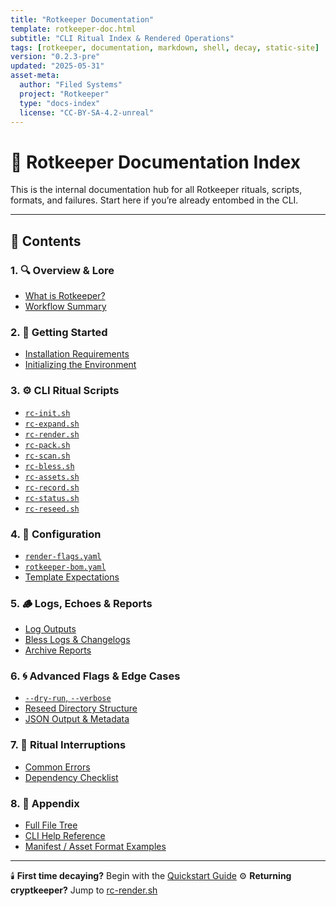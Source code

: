 ```yaml
---
title: "Rotkeeper Documentation"
template: rotkeeper-doc.html
subtitle: "CLI Ritual Index & Rendered Operations"
tags: [rotkeeper, documentation, markdown, shell, decay, static-site]
version: "0.2.3-pre"
updated: "2025-05-31"
asset-meta:
  author: "Filed Systems"
  project: "Rotkeeper"
  type: "docs-index"
  license: "CC-BY-SA-4.2-unreal"
---
```


# 📖 Rotkeeper Documentation Index

This is the internal documentation hub for all Rotkeeper rituals, scripts, formats, and failures. Start here if you’re already entombed in the CLI.

***

## 📁 Contents

### 1. 🔍 Overview & Lore
- [What is Rotkeeper?](rotkeeper.md)
- [Workflow Summary](technology/quickstart-guide.md)

### 2. 🚀 Getting Started
- [Installation Requirements](install)
- [Initializing the Environment](bones/scripts/rc-init.md)

### 3. ⚙️ CLI Ritual Scripts
- [`rc-init.sh`](bones/scripts/rc-init.md)
- [`rc-expand.sh`](bones/scripts/rc-expand.md)
- [`rc-render.sh`](bones/scripts/rc-render.md)
- [`rc-pack.sh`](bones/scripts/rc-pack.md)
- [`rc-scan.sh`](bones/scripts/rc-scan.md)
- [`rc-bless.sh`](bones/scripts/rc-bless.md)
- [`rc-assets.sh`](bones/scripts/rc-assets.md)
- [`rc-record.sh`](bones/scripts/rc-record.md)
- [`rc-status.sh`](bones/scripts/rc-status.md)
- [`rc-reseed.sh`](bones/scripts/rc-reseed.md)

### 4. 🔧 Configuration
- [`render-flags.yaml`](bones/config/render-flags.md)
- [`rotkeeper-bom.yaml`](bones/config/rotkeeper-bom.md)
- [Template Expectations](bones/templates/index.md)

### 5. 🪵 Logs, Echoes & Reports
- [Log Outputs](bones/logs/index.md)
- [Bless Logs & Changelogs](bones/logs/changelog.md)
- [Archive Reports](bones/archive/index.md)

### 6. 🌀 Advanced Flags & Edge Cases
- [`--dry-run`, `--verbose`](bones/flags.md)
- [Reseed Directory Structure](bones/reseed.md)
- [JSON Output & Metadata](bones/export.md)

### 7. 🧯 Ritual Interruptions
- [Common Errors](help/errors.md)
- [Dependency Checklist](technology/dependencies.md)

### 8. 📎 Appendix
- [Full File Tree](bones/appendix/tree.md)
- [CLI Help Reference](rotkeeper.md)
- [Manifest / Asset Format Examples](bones/appendix/formats.md)

***

🕯️ **First time decaying?** Begin with the [Quickstart Guide](technology/quickstart-guide.md)
⚙️ **Returning cryptkeeper?** Jump to [rc-render.sh](bones/scripts/rc-render.md)

<!--
Sora prompt: “A glitching wiki carved into obsidian, with glowing CLI runes etched in rust.”
-->